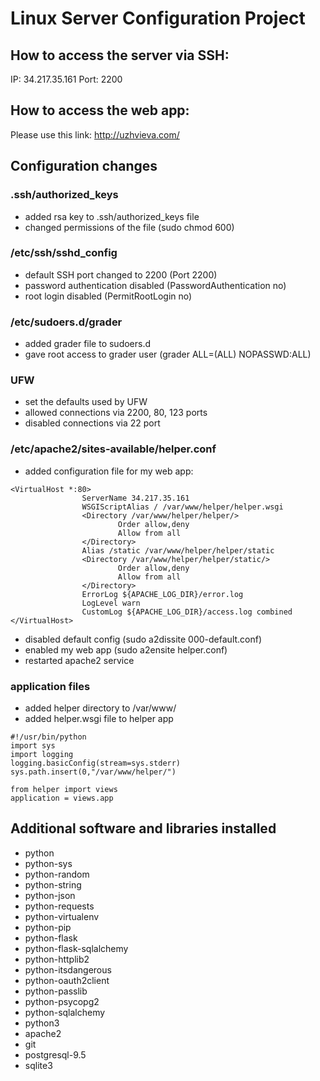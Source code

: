 # Linux Server Configuration Project

## How to access the server via SSH:
IP: 34.217.35.161
Port: 2200

## How to access the web app:
Please use this link: http://uzhvieva.com/

## Configuration changes
### .ssh/authorized_keys
- added rsa key to .ssh/authorized_keys file
- changed permissions of the file (sudo chmod 600)
### /etc/ssh/sshd_config 
- default SSH port changed to 2200 (Port 2200)
- password authentication disabled (PasswordAuthentication no)
- root login disabled (PermitRootLogin no)
### /etc/sudoers.d/grader
- added grader file to sudoers.d
- gave root access to grader user (grader ALL=(ALL) NOPASSWD:ALL)
### UFW
- set the defaults used by UFW
- allowed connections via 2200, 80, 123 ports
- disabled connections via 22 port
### /etc/apache2/sites-available/helper.conf
- added configuration file for my web app:
```
<VirtualHost *:80>
                ServerName 34.217.35.161
                WSGIScriptAlias / /var/www/helper/helper.wsgi
                <Directory /var/www/helper/helper/>
                        Order allow,deny
                        Allow from all
                </Directory>
                Alias /static /var/www/helper/helper/static
                <Directory /var/www/helper/helper/static/>
                        Order allow,deny
                        Allow from all
                </Directory>
                ErrorLog ${APACHE_LOG_DIR}/error.log
                LogLevel warn
                CustomLog ${APACHE_LOG_DIR}/access.log combined
</VirtualHost>
```
- disabled default config (sudo a2dissite 000-default.conf)
- enabled my web app (sudo a2ensite helper.conf)
- restarted apache2 service
### application files
- added helper directory to /var/www/
- added helper.wsgi file to helper app
```
#!/usr/bin/python
import sys
import logging
logging.basicConfig(stream=sys.stderr)
sys.path.insert(0,"/var/www/helper/")

from helper import views
application = views.app
```
## Additional software and libraries installed
- python
- python-sys
- python-random
- python-string
- python-json
- python-requests
- python-virtualenv
- python-pip
- python-flask
- python-flask-sqlalchemy
- python-httplib2
- python-itsdangerous
- python-oauth2client
- python-passlib
- python-psycopg2
- python-sqlalchemy
- python3
- apache2
- git
- postgresql-9.5
- sqlite3
